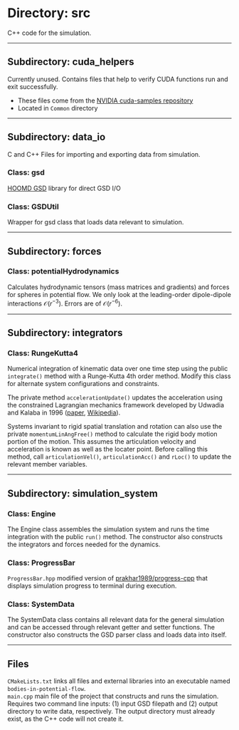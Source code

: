 # Directory: src

C++ code for the simulation.

---

## Subdirectory: cuda_helpers

Currently unused. Contains files that help to verify CUDA functions run and exit successfully.

- These files come from the [NVIDIA cuda-samples repository](https://github.com/NVIDIA/cuda-samples)
- Located in `Common` directory

---

## Subdirectory: data_io

C and C++ Files for importing and exporting data from simulation.

### Class: gsd

[HOOMD GSD](https://gsd.readthedocs.io/en/stable/python-module-gsd.hoomd.html) library for direct GSD I/O

### Class: GSDUtil

Wrapper for gsd class that loads data relevant to simulation.

---

## Subdirectory: forces

### Class: potentialHydrodynamics

Calculates hydrodynamic tensors (mass matrices and gradients) and forces for spheres in potential flow.
We only look at the leading-order dipole-dipole interactions $\mathcal{O}(r^{-3})$.
Errors are of $\mathcal{O}(r^{-6})$.

---

## Subdirectory: integrators

### Class: RungeKutta4

Numerical integration of kinematic data over one time step using the public `integrate()` method with a Runge-Kutta 4th order method.
Modify this class for alternate system configurations and constraints.

The private method `accelerationUpdate()` updates the acceleration using the constrained Lagrangian mechanics framework developed by Udwadia and Kalaba in 1996 ([paper](https://royalsocietypublishing.org/doi/pdf/10.1098/rspa.1992.0158?casa_token=FB12tYItZ5sAAAAA:y6w2zNwEaNEnvyNY1DXZVS5f67E4tZ52a0sja6w9TSHFJFbDpKvt9wdgPIuHbHZWCZOOpjb3l8LyPQ), [Wikipedia](https://en.wikipedia.org/wiki/Udwadia%E2%80%93Kalaba_formulation)).

Systems invariant to rigid spatial translation and rotation can also use the private `momentumLinAngFree()` method to calculate the rigid body motion portion of the motion. This assumes the articulation velocity and acceleration is known as well as the locater point. Before calling this method, call `articulationVel()`, `articulationAcc()` and `rLoc()` to update the relevant member variables.

---

## Subdirectory: simulation_system

### Class: Engine

The Engine class assembles the simulation system and runs the time integration with the public `run()` method.
The constructor also constructs the integrators and forces needed for the dynamics.

### Class: ProgressBar

`ProgressBar.hpp` modified version of [prakhar1989/progress-cpp](https://github.com/prakhar1989/progress-cpp.git) that displays simulation progress to terminal during execution.

### Class: SystemData

The SystemData class contains all relevant data for the general simulation and can be accessed through relevant getter and setter functions.
The constructor also constructs the GSD parser class and loads data into itself.

---

## Files

`CMakeLists.txt` links all files and external libraries into an executable named `bodies-in-potential-flow`.  
`main.cpp` main file of the project that constructs and runs the simulation.
Requires two command line inputs: (1) input GSD filepath and (2) output directory to write data, respectively.
The output directory must already exist, as the C++ code will not create it.

